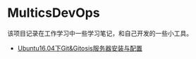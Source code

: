 # MulticsDevOps
该项目记录在工作学习中一些学习笔记，和自己开发的一些小工具。  
* [Ubuntu16.04下Git&Gitosis服务器安装与配置](https://github.com/MulticsYin/MulticsDevOps/blob/master/Ubuntu16.04%E4%B8%8BGit%26Gitosis%E6%9C%8D%E5%8A%A1%E5%99%A8%E5%AE%89%E8%A3%85%E4%B8%8E%E9%85%8D%E7%BD%AE.md)
